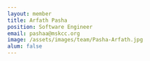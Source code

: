 ```yaml
---
layout: member
title: Arfath Pasha
position: Software Engineer
email: pashaa@mskcc.org
image: /assets/images/team/Pasha-Arfath.jpg
alum: false
---
```

